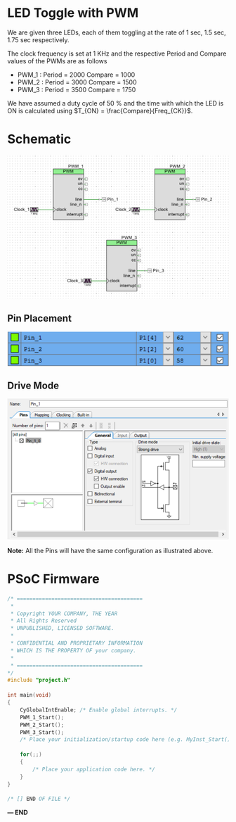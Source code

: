 # LED Toggle with PWM

We are given three LEDs, each of them toggling at the rate of 1 sec, 1.5 sec, 1.75 sec respectively.

The clock frequency is set at 1 KHz and the respective Period and Compare values of the PWMs are as follows

- PWM_1 : Period = 2000   Compare = 1000
- PWM_2 : Period = 3000   Compare = 1500
- PWM_3 : Period = 3500   Compare = 1750

We have assumed a duty cycle of 50 % and the time with which the LED is ON is calculated using $T_{ON} = \frac{Compare}{Freq_{CK}}$. 

# Schematic

![lab1.png](lab1.png)

## Pin Placement

![lab2.png](lab2.png)

## Drive Mode

![lab3.png](lab3.png)

**Note:** All the Pins will have the same configuration as illustrated above.

# PSoC Firmware

```c
/* ========================================
 *
 * Copyright YOUR COMPANY, THE YEAR
 * All Rights Reserved
 * UNPUBLISHED, LICENSED SOFTWARE.
 *
 * CONFIDENTIAL AND PROPRIETARY INFORMATION
 * WHICH IS THE PROPERTY OF your company.
 *
 * ========================================
*/
#include "project.h"

int main(void)
{
    CyGlobalIntEnable; /* Enable global interrupts. */
    PWM_1_Start();
    PWM_2_Start();
    PWM_3_Start();
    /* Place your initialization/startup code here (e.g. MyInst_Start()) */

    for(;;)
    {
        /* Place your application code here. */
    }
}

/* [] END OF FILE */
```

**— END**